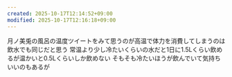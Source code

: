 ```yaml
---
created: 2025-10-17T12:14:52+09:00
modified: 2025-10-17T12:16:18+09:00
---
```


月ノ美兎の風呂の温度ツイートをみて思うのが高温で体力を消費してしまうのは飲水でも同じだと思う
常温より少し冷たいくらいの水だと1日に1.5Lくらい飲めるが温かいと0.5Lくらいしか飲めない
そもそも冷たいほうが飲んでいて気持ちいいのもあるが
